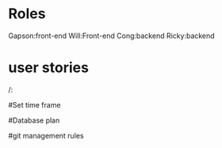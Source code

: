 # Roles
Gapson:front-end
Will:Front-end
Cong:backend
Ricky:backend

# user stories
/: 

#Set time frame

#Database plan

#git management rules

